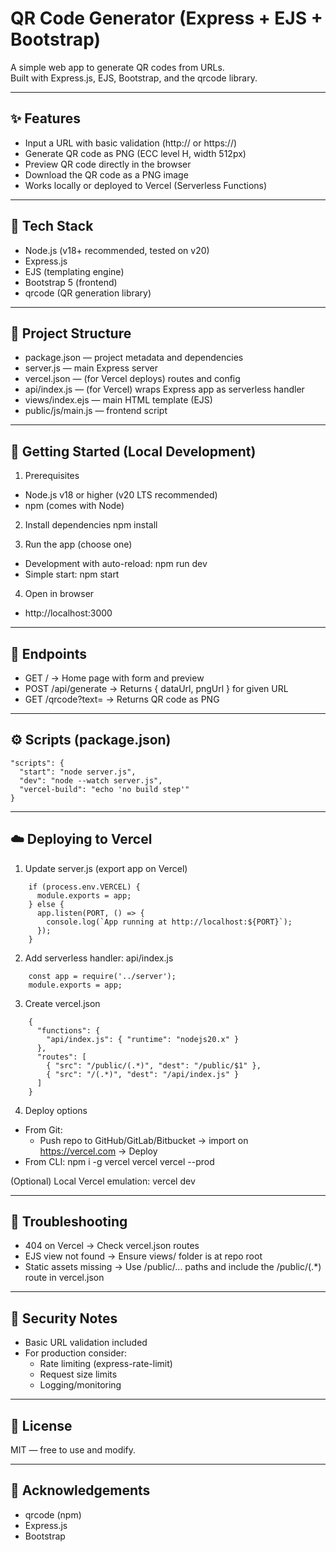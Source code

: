 # QR Code Generator (Express + EJS + Bootstrap)

A simple web app to generate QR codes from URLs.  
Built with Express.js, EJS, Bootstrap, and the qrcode library.

---

## ✨ Features
- Input a URL with basic validation (http:// or https://)
- Generate QR code as PNG (ECC level H, width 512px)
- Preview QR code directly in the browser
- Download the QR code as a PNG image
- Works locally or deployed to Vercel (Serverless Functions)

---

## 🧱 Tech Stack
- Node.js (v18+ recommended, tested on v20)
- Express.js
- EJS (templating engine)
- Bootstrap 5 (frontend)
- qrcode (QR generation library)

---

## 📂 Project Structure
- package.json — project metadata and dependencies
- server.js — main Express server
- vercel.json — (for Vercel deploys) routes and config
- api/index.js — (for Vercel) wraps Express app as serverless handler
- views/index.ejs — main HTML template (EJS)
- public/js/main.js — frontend script

---

## 🚀 Getting Started (Local Development)

1) Prerequisites
- Node.js v18 or higher (v20 LTS recommended)
- npm (comes with Node)

2) Install dependencies
    npm install

3) Run the app (choose one)
- Development with auto-reload:
    npm run dev
- Simple start:
    npm start

4) Open in browser
- http://localhost:3000

---

## 🔗 Endpoints
- GET /  → Home page with form and preview
- POST /api/generate  → Returns { dataUrl, pngUrl } for given URL
- GET /qrcode?text=<URL>  → Returns QR code as PNG

---

## ⚙️ Scripts (package.json)
    "scripts": {
      "start": "node server.js",
      "dev": "node --watch server.js",
      "vercel-build": "echo 'no build step'"
    }

---

## ☁️ Deploying to Vercel

1) Update server.js (export app on Vercel)
```
    if (process.env.VERCEL) {
      module.exports = app;
    } else {
      app.listen(PORT, () => {
        console.log(`App running at http://localhost:${PORT}`);
      });
    }
```

2) Add serverless handler: api/index.js
```
    const app = require('../server');
    module.exports = app;
```

3) Create vercel.json
```
    {
      "functions": {
        "api/index.js": { "runtime": "nodejs20.x" }
      },
      "routes": [
        { "src": "/public/(.*)", "dest": "/public/$1" },
        { "src": "/(.*)", "dest": "/api/index.js" }
      ]
    }
```

4) Deploy options
- From Git:
  - Push repo to GitHub/GitLab/Bitbucket → import on https://vercel.com → Deploy
- From CLI:
    npm i -g vercel
    vercel
    vercel --prod

(Optional) Local Vercel emulation:
    vercel dev

---

## 🧰 Troubleshooting
- 404 on Vercel → Check vercel.json routes
- EJS view not found → Ensure views/ folder is at repo root
- Static assets missing → Use /public/... paths and include the /public/(.*) route in vercel.json

---

## 🔐 Security Notes
- Basic URL validation included
- For production consider:
  - Rate limiting (express-rate-limit)
  - Request size limits
  - Logging/monitoring

---

## 📝 License
MIT — free to use and modify.

---

## 🙌 Acknowledgements
- qrcode (npm)
- Express.js
- Bootstrap
